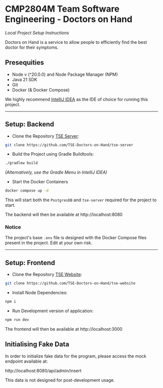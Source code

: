 # CMP2804M Team Software Engineering - Doctors on Hand
_Local Project Setup Instructions_

Doctors on Hand is a service to allow people to efficiently find the best doctor for their symptoms.

## Presequities

- Node v (^20.0.0) and Node Package Manager (NPM)
- Java 21 SDK
- Git
- Docker (& Docker Compose)

We highly recommend [IntelliJ IDEA](https://www.jetbrains.com/idea/) as the IDE of choice for running this project.

---

## Setup: Backend

- Clone the Repository [TSE Server](https://github.com/TSE-Doctors-on-Hand/tse-server):

```bash
git clone https://github.com/TSE-Doctors-on-Hand/tse-server
```

- Build the Project using Gradle Buildtools:

```bash
./gradlew build
```
_(Alternatively, use the Gradle Menu in IntelliJ IDEA)_

- Start the Docker Containers
```bash
docker compose up -d
```
This will start both the `PostgresDB` and `tse-server` required for the project to start.

The backend will then be available at http://localhost:8080

### Notice
The project's base `.env` file is designed with the Docker Compose files present in the project. Edit at your own risk.

---

## Setup: Frontend

- Clone the Repository [TSE Website](https://github.com/TSE-Doctors-on-Hand/tse-website):
```bash
git clone https://github.com/TSE-Doctors-on-Hand/tse-website
```

- Install Node Dependencies:

```bash
npm i
```

- Run Development version of application:

```bash
npm run dev
```

The frontend will then be available at http://localhost:3000

## Initialising Fake Data

In order to initialize fake data for the program, please access the mock endpoint available at:

http://localhost:8080/api/admin/insert

This data is not designed for post-development usage.

